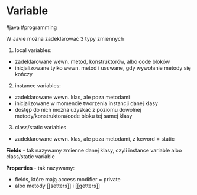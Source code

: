 # Variable
#java #programming 

W Javie można zadeklarować 3 typy zmiennych
1. local variables: 
- zadeklarowane wewn. metod, konstruktorów, albo code bloków
- inicjalizowane tylko wewn. metod i usuwane, gdy wywołanie metody się kończy
2. instance variables: 
- zadeklarowane wewn. klas, ale poza metodami
- inicjalizowane w momencie tworzenia instancji danej klasy
- dostęp do nich można uzyskać z poziomu dowolnej metody/konstruktora/code bloku tej samej klasy
3. class/static variables
- zadeklarowane wewn. klas, ale poza metodami, z keword = static

**Fields** - tak nazywamy zmienne danej klasy, czyli instance variable albo class/static variable

**Properties** - tak nazywamy:
- fields, które mają access modifier = private
- albo metody [[setters]] i [[getters]]